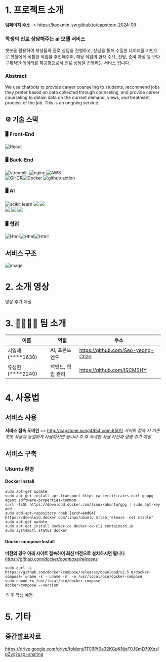 # 1. 프로젝트 소개

**팀페이지 주소** -> https://kookmin-sw.github.io/capstone-2024-09

### 학생의 진로 상담해주는 ai 모델 서비스
챗봇을 활용하여 학생들의 진로 상담을 진행하고, 상담을 통해 수집한 데이터를 기반으로 학생에게 적합한 직업을 추천해주며, 해당 직업의 현재 수요, 전망, 준비 과정 등 보다 구체적인 데이터를 제공함으로서 진로 상담을 진행하는 서비스 입니다.

### Abstract
We use chatbots to provide career counseling to students, recommend jobs they prefer based on data collected through counseling, and provide career counseling to obtain data on the current demand, views, and treatment process of the job. This is an ongoing service.

## ⚙ 기술 스택
### 🖥 Front-End
<img alt="React" src ="https://img.shields.io/badge/react-2A2A2A.svg?&style=for-the-badge&logo=react&logoColor=blue"/>

### 🖥 Back-End
<img alt="streamlit" src ="https://img.shields.io/badge/streamlit-FFFFFF.svg?&style=for-the-badge&logo=streamlit&logoColor=red"/> <img alt="nginx" src ="https://img.shields.io/badge/nginx-009639.svg?&style=for-the-badge&logo=nginx&logoColor=green"/> <img alt="AWS" src ="https://img.shields.io/badge/AWS EC2-FF9900.svg?&style=for-the-badge&logo=amazonec2&logoColor=green"/>\
<img alt="GHCR" src ="https://img.shields.io/badge/GHCR-181717.svg?&style=for-the-badge&logo=github&logoColor=white"/><img alt="Docker" src ="https://img.shields.io/badge/Docker-2496ED.svg?&style=for-the-badge&logo=Docker&logoColor=white"/> <img alt="github action" src ="https://img.shields.io/badge/Github Actions-2088FF.svg?&style=for-the-badge&logo=Github Actions&logoColor=white"/>

### 🖥 AI
<img alt="scikit learn" src="https://img.shields.io/badge/scikit learn-F7931E.svg?style=for-the-badge&logo=scikitlearn&logoColor=white"> <img src="https://img.shields.io/badge/PyTorch-EE4C2C?style=for-the-badge&logo=pytorch&logoColor=white"> <img src="https://img.shields.io/badge/pandas-150458?style=for-the-badge&logo=pandas&logoColor=white">\
<img src="https://img.shields.io/badge/google colab-F9AB00?style=for-the-badge&logo=googlecolab&logoColor=white"> <img src="https://img.shields.io/badge/numpy-013243?style=for-the-badge&logo=numpy&logoColor=white"> <img src="https://img.shields.io/badge/json-000000?style=for-the-badge&logo=json&logoColor=white">

### 🖥 협업
<img alt="Html" src ="https://img.shields.io/badge/github-181717.svg?&style=for-the-badge&logo=github&logoColor=white"/><img alt="Html" src ="https://img.shields.io/badge/Notion-000000.svg?&style=for-the-badge&logo=Notion&logoColor=white"/><img alt="Html" src ="https://img.shields.io/badge/Slack-4A154B.svg?&style=for-the-badge&logo=Slack&logoColor=white"/>

## 서비스 구조
![image](https://github.com/kookmin-sw/capstone-2024-09/assets/61531215/5774b6c3-1388-4bea-8201-a06a7dc487c1)


# 2. 소개 영상

영상 추가 예정

# 3. 👩‍👩‍👧‍👧 팀 소개

|이름|역할|주소|
|------|---|---|
|서영채(****1630)|AI, 프론트엔드|https://github.com/Seo-yeong-Chae|
|유성환(****2240)|백엔드, 협업 관리|https://github.com/ISCMSHY|


# 4. 사용법
## 서비스 사용
**서비스 접속 도메인** => http://capstone.sung4854.com:8501/
*사이트 접속 시 기존 챗봇 사용과 동일하게 사용하시면 됩니다*
*추 후 자세한 사용 사진과 설명 추가 예정*

## 서비스 구축
### Ubuntu 환경
#### Docker Install
```
sudo apt-get update
sudo apt-get install apt-transport-https ca-certificates curl gnupg-agent software-properties-common
curl -fsSL https://download.docker.com/linux/ubuntu/gpg | sudo apt-key add -
sudo add-apt-repository "deb [arch=amd64] https://download.docker.com/linux/ubuntu $(lsb_release -cs) stable"
sudo apt-get update
sudo apt-get install docker-ce docker-ce-cli containerd.io
sudo systemctl status docker
```

#### Docker compose Install
**버전의 경우 아래 사이트 접속하여 최신 버전으로 설치하시면 됩니다**\
*https://github.com/docker/compose/releases*
```
sudo curl -L https://github.com/docker/compose/releases/download/v2.5.0/docker-compose-`uname -s`-`uname -m` -o /usr/local/bin/docker-compose
sudo chmod +x /usr/local/bin/docker-compose
docker-compose --version
```
추 후 작성 예정

# 5. 기타

## 중간발표자료
https://drive.google.com/drive/folders/1T09Pt0a32KGpKNjoF0JSmD79XqslpZvq?usp=sharing
